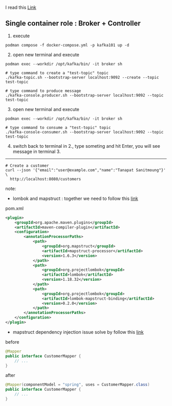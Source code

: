 
I read this [Link](https://hub.docker.com/r/apache/kafka)

## Single container role : Broker + Controller

1. execute

```shell
podman compose -f docker-compose.yml -p kafka101 up -d
```

2. open new terminal and execute
```shell
podman exec --workdir /opt/kafka/bin/ -it broker sh

# type command to create a "test-topic" topic
./kafka-topic.sh --bootstrap-server localhost:9092 --create --topic test-topic

# type command to produce message 
./kafka-console.producer.sh --bootstrap-server localhost:9092 --topic test-topic
```

3. open new terminal and execute
```shell
podman exec --workdir /opt/kafka/bin/ -it broker sh

# type command to consume a "test-topic" topic
./kafka-console-consumer.sh --bootstrap-server localhost:9092 --topic test-topic
```

4. switch back to terminal in 2., type someting and hit Enter, you will see message in terminal 3.

---

```shell
# Create a customer
curl --json '{"email":"user@example.com","name":"Tanapat Sanitmoung"}' \
  http://localhost:8080/customers
```

note:
- lombok and mapstruct : together we need to follow this [link](https://www.baeldung.com/java-mapstruct-lombok)

pom.xml
```xml
<plugin>
    <groupId>org.apache.maven.plugins</groupId>
    <artifactId>maven-compiler-plugin</artifactId>
    <configuration>
        <annotationProcessorPaths>
            <path>
                <groupId>org.mapstruct</groupId>
                <artifactId>mapstruct-processor</artifactId>
                <version>1.6.3</version>
            </path>
            <path>
                <groupId>org.projectlombok</groupId>
                <artifactId>lombok</artifactId>
                <version>1.18.32</version>
            </path>
            <path>
                <groupId>org.projectlombok</groupId>
                <artifactId>lombok-mapstruct-binding</artifactId>
                <version>0.2.0</version>
            </path>
        </annotationProcessorPaths>
    </configuration>
</plugin>
```

- mapstruct dependency injection issue solve by follow this [link](https://stackoverflow.com/questions/38807415/mapstruct-how-can-i-inject-a-spring-dependency-in-the-generated-mapper-class)

before
```java
@Mapper
public interface CustomerMapper {
    // ...
}
```

after
```java
@Mapper(componentModel = "spring", uses = CustomerMapper.class)
public interface CustomerMapper { 
    // ...
}
```
